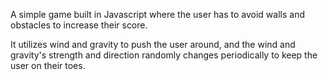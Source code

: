 A simple game built in Javascript where the user has to avoid walls and obstacles to increase their score.

It utilizes wind and gravity to push the user around, and the wind and gravity's strength and direction randomly changes periodically to keep the user on their toes.

